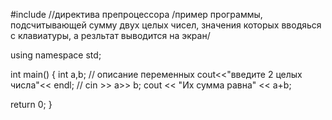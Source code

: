 #include //директива препроцессора /пример программы, подсчитывающей сумму двух целых чисел, значения которых вводяься с клавиатуры, а резльтат выводится на экран/

using namespace std;

int main() { int a,b; // описание переменных cout<<"введите 2 целых числа"<< endl; // cin >> a>> b; cout << "Их сумма равна" << a+b;

return 0;
}
